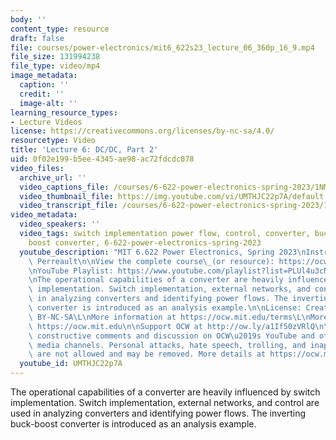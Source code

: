 ```yaml
---
body: ''
content_type: resource
draft: false
file: courses/power-electronics/mit6_622s23_lecture_06_360p_16_9.mp4
file_size: 131994238
file_type: video/mp4
image_metadata:
  caption: ''
  credit: ''
  image-alt: ''
learning_resource_types:
- Lecture Videos
license: https://creativecommons.org/licenses/by-nc-sa/4.0/
resourcetype: Video
title: 'Lecture 6: DC/DC, Part 2'
uid: 0f02e199-b5ee-4345-ae98-ac72fdcdc078
video_files:
  archive_url: ''
  video_captions_file: /courses/6-622-power-electronics-spring-2023/1NMW-0j22Z5rJNXlJ45jCc2qvtIHJnPUk_transcript.webvtt
  video_thumbnail_file: https://img.youtube.com/vi/UMTHJC22p7A/default.jpg
  video_transcript_file: /courses/6-622-power-electronics-spring-2023/1NMW-0j22Z5rJNXlJ45jCc2qvtIHJnPUk_transcript.pdf
video_metadata:
  video_speakers: ''
  video_tags: switch implementation power flow, control, converter, buck converter,
    boost converter, 6-622-power-electronics-spring-2023
  youtube_description: "MIT 6.622 Power Electronics, Spring 2023\nInstructor: David\
    \ Perreault\n\nView the complete course\_(or resource): https://ocw.mit.edu/courses/6-622-power-electronics-spring-2023/\L\
    \nYouTube Playlist: https://www.youtube.com/playlist?list=PLUl4u3cNGP62UTc77mJoubhDELSC8lfR0\n\
    \nThe operational capabilities of a converter are heavily influenced by switch\
    \ implementation. Switch implementation, external networks, and control are used\
    \ in analyzing converters and identifying power flows. The inverting buck-boost\
    \ converter is introduced as an analysis example.\n\nLicense: Creative Commons\
    \ BY-NC-SA\L\nMore information at https://ocw.mit.edu/terms\L\nMore courses at\
    \ https://ocw.mit.edu\n\nSupport OCW at http://ow.ly/a1If50zVRlQ\n\nWe encourage\
    \ constructive comments and discussion on OCW\u2019s YouTube and other social\
    \ media channels. Personal attacks, hate speech, trolling, and inappropriate comments\
    \ are not allowed and may be removed. More details at https://ocw.mit.edu/comments.\n"
  youtube_id: UMTHJC22p7A
---
```

The operational capabilities of a converter are heavily influenced by switch implementation. Switch implementation, external networks, and control are used in analyzing converters and identifying power flows. The inverting buck-boost converter is introduced as an analysis example.